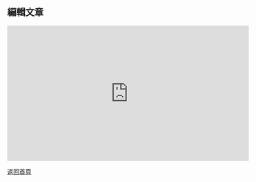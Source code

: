 ## 編輯文章

<div align="center">
<iframe width="560" height="315" src="https://www.youtube.com/embed/Dh00XlH7xgo" frameborder="0" allow="accelerometer; autoplay; encrypted-media; gyroscope; picture-in-picture" allowfullscreen></iframe>
</div>
      
[返回首頁](https://kimieno.github.io/android.pitt) 